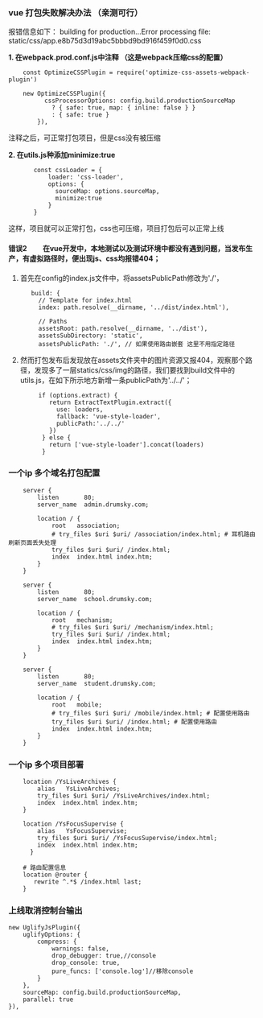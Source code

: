 ### vue 打包失败解决办法 （亲测可行）
 报错信息如下：  building for production...Error processing file: static/css/app.e8b75d3d19abc5bbbd9bd916f459f0d0.css
 
 **1. 在webpack.prod.conf.js中注释 （这是webpack压缩css的配置）**
 
        const OptimizeCSSPlugin = require('optimize-css-assets-webpack-plugin')
         
        new OptimizeCSSPlugin({
              cssProcessorOptions: config.build.productionSourceMap
                ? { safe: true, map: { inline: false } }
                : { safe: true }
            }),
            
注释之后，可正常打包项目，但是css没有被压缩
            
**2. 在utils.js种添加minimize:true**

           const cssLoader = {
               loader: 'css-loader',
               options: {
                 sourceMap: options.sourceMap,
                 minimize:true
               }
           }
           
这样，项目就可以正常打包，css也可压缩，项目打包后可以正常上线


#### 错误2  　　在vue开发中，本地测试以及测试环境中都没有遇到问题，当发布生产，有虚拟路径时，便出现js、css均报错404；
         
1. 首先在config的index.js文件中，将assetsPublicPath修改为'./'，
        
          build: {
            // Template for index.html
            index: path.resolve(__dirname, '../dist/index.html'),
        
            // Paths
            assetsRoot: path.resolve(__dirname, '../dist'),
            assetsSubDirectory: 'static',
            assetsPublicPath: './', // 如果使用路由嵌套 这里不用指定路径 
            
2. 然而打包发布后发现放在assets文件夹中的图片资源又报404，观察那个路径，发现多了一层statics/css/img的路径，我们要找到build文件中的utils.js，在如下所示地方新增一条publicPath为'../../'；         
         
            if (options.extract) {
               return ExtractTextPlugin.extract({
                 use: loaders,
                 fallback: 'vue-style-loader',
                 publicPath:'../../'
               })
             } else {
               return ['vue-style-loader'].concat(loaders)
             }
             

### 一个ip  多个域名打包配置

        server {
            listen       80;
            server_name  admin.drumsky.com;
        
            location / {
                root   association;
                # try_files $uri $uri/ /association/index.html; # 耳机路由 刷新页面丢失处理
                try_files $uri $uri/ /index.html;
                index  index.html index.htm;
            }
        }
        
        server {
            listen       80;
            server_name  school.drumsky.com;
        
            location / {
                root   mechanism;
                # try_files $uri $uri/ /mechanism/index.html; 
                try_files $uri $uri/ /index.html;
                index  index.html index.htm;
            }
        }
        
        server {
            listen       80;
            server_name  student.drumsky.com;
        
            location / {
                root   mobile;
                # try_files $uri $uri/ /mobile/index.html; # 配置使用路由
                try_files $uri $uri/ /index.html; # 配置使用路由
                index  index.html index.htm;
            }
        }
        
        
### 一个ip 多个项目部署

        location /YsLiveArchives {
            alias   YsLiveArchives;
            try_files $uri $uri/ /YsLiveArchives/index.html;
            index  index.html index.htm;
        }

        location /YsFocusSupervise {
            alias   YsFocusSupervise;
            try_files $uri $uri/ /YsFocusSupervise/index.html;
            index  index.html index.htm;
          }    
          
        # 路由配置信息  
        location @router {
           rewrite ^.*$ /index.html last;
        }

        
        
        
        
### 上线取消控制台输出

    new UglifyJsPlugin({
        uglifyOptions: {
            compress: {
                warnings: false,
                drop_debugger: true,//console
                drop_console: true,
                pure_funcs: ['console.log']//移除console
            }
        },
        sourceMap: config.build.productionSourceMap,
        parallel: true
    }),
